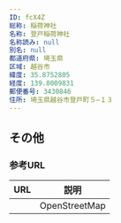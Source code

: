 ```yaml
---
ID: fcX4Z
総称: 稲荷神社
名称: 登戸稲荷神社
名称読み: null
別名: null
都道府県: 埼玉県
区域: 越谷市
緯度: 35.8752805
経度: 139.8009831
郵便番号: 3430846
住所: 埼玉県越谷市登戸町５−１３
---
```


## その他

### 参考URL

| URL | 説明          |
| --- | ------------- |
|     | OpenStreetMap |
